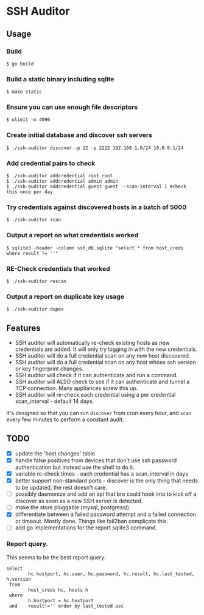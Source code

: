 # SSH Auditor

## Usage

### Build

    $ go build

### Build a static binary including sqlite

    $ make static

### Ensure you can use enough file descriptors

    $ ulimit -n 4096

### Create initial database and discover ssh servers

    $ ./ssh-auditor discover -p 22 -p 2222 192.168.1.0/24 10.0.0.1/24

### Add credential pairs to check

    $ ./ssh-auditor addcredential root root
    $ ./ssh-auditor addcredential admin admin
    $ ./ssh-auditor addcredential guest guest --scan-interval 1 #check this once per day

### Try credentials against discovered hosts in a batch of 5000

    $ ./ssh-auditor scan

### Output a report on what credentials worked

    $ sqlite3 -header -column ssh_db.sqlite "select * from host_creds where result != ''"

### RE-Check credentials that worked

    $ ./ssh-auditor rescan

### Output a report on duplicate key usage

    $ ./ssh-auditor dupes

## Features

* SSH auditor will automatically re-check existing hosts as new credentials are added.  It will only try logging in with the new credentials.
* SSH auditor will do a full credential scan on any new host discovered.
* SSH auditor will do a full credential scan on any host whose ssh version or key fingerprint changes.
* SSH auditor will check if it can authenticate and run a command.
* SSH auditor will ALSO check to see if it can authenticate and tunnel a TCP connection.  Many appliances screw this up.
* SSH auditor will re-check each credential using a per credential scan_interval - default 14 days.


It's designed so that you can run `discover` from cron every hour, and `scan`
every few minutes to perform a constant audit.

## TODO

 - [x] update the 'host changes' table
 - [x] handle false positives from devices that don't use ssh password authentication but instead use the shell to do it.
 - [x] variable re-check times - each credential has a scan_interval in days
 - [x] better support non-standard ports - discover is the only thing that needs to be updated, the rest doesn't care.
 - [ ] possibly daemonize and add an api that bro could hook into to kick off a discover as soon as a new SSH server is detected.
 - [ ] make the store pluggable (mysql, postgresql).
 - [x] differentiate between a failed password attempt and a failed connection or timeout.  Mostly done.  Things like fail2ban complicate this.
 - [ ] add go implementations for the report sqlite3 command.

### Report query.

This seems to be the best report query:

    select
            hc.hostport, hc.user, hc.password, hc.result, hc.last_tested, h.version
     from
            host_creds hc, hosts h
     where
            h.hostport = hc.hostport
     and    result!='' order by last_tested asc
